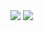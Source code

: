 <img src="https://github.com/Tamiim-Iqbal/Everything-I-Learned/blob/main/02.%20Data%20Structures%20%26%20Algorithms/02.%20Algorithms/01.%20Sum/01.%20Prefix%20Sum/prefix_sum_dark.png #gh-dark-mode-only" />

<img src="https://github.com/Tamiim-Iqbal/Everything-I-Learned/blob/main/02.%20Data%20Structures%20%26%20Algorithms/02.%20Algorithms/01.%20Sum/01.%20Prefix%20Sum/prefix_sum.png #gh-light-mode-only" />